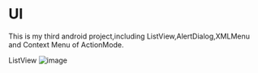 # UI
This is my third android project,including ListView,AlertDialog,XMLMenu and Context Menu of ActionMode.

ListView
![image](!)
